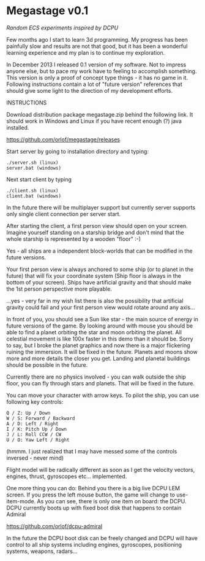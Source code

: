 Megastage v0.1
==============
<i>Random ECS experiments inspired by DCPU</i>


Few months ago I start to learn 3d programming. My progress has been painfully slow and results are not that good, but it has been a wonderful learning experience and my plan is to continue my exploration.

In December 2013 I released 0.1 version of my software. Not to impress anyone else, but to pace my work have to feeling to accomplish something. This version is only a proof of concept type things - it has no game in it. Following instructions contain a lot of "future version" references that should give some light to the direction of my development efforts. 

INSTRUCTIONS

Download distribution package megastage.zip behind the following link. It should work in Windows and Linux if you have recent enough (?) java installed.

https://github.com/orlof/megastage/releases

Start server by going to installation directory and typing:

    ./server.sh (linux)
    server.bat (windows)

Next start client by typing

    ./client.sh (linux)
    client.bat (windows)
 
In the future there will be multiplayer support but currently server supports only single client connection per server start.

After starting the client, a first person view should open on your screen. Imagine yourself standing on a starship bridge and don't mind that the whole starship is represented by a wooden "floor" :-)

Yes - all ships are a independent block-worlds that can be modified in the future versions.

Your first person view is always anchored to some ship (or to planet in the future) that will fix your coordinate system (Ship floor is always in the bottom of your screen). Ships have artificial gravity and that should make the 1st person perspective more playable.

...yes - very far in my wish list there is also the possibility that artificial gravity could fail and your first person view would rotate around any axis...

In front of you, you should see a Sun like star - the main source of energy in future versions of the game. By looking around with mouse you should be able to find a planet orbiting the star and moon orbiting the planet. All celestial movement is like 100x faster in this demo than it should be. Sorry to say, but I broke the planet graphics and now there is a major flickering ruining the immersion. It will be fixed in the future. Planets and moons show more and more details the closer you get. Landing and planetal buildings should be possible in the future.

Currently there are no physics involved - you can walk outside the ship floor, you can fly through stars and planets. That will be fixed in the future.

You can move your character with arrow keys. To pilot the ship, you can use following key controls:

    Q / Z: Up / Down
    W / S: Forward / Backward
    A / D: Left / Right
    I / K: Pitch Up / Down
    J / L: Roll CCW / CW
    U / O: Yaw Left / Right

(hmmm. I just realized that I may have messed some of the controls inversed - never mind)

Flight model will be radically different as soon as I get the velocity vectors, engines, thrust, gyroscopes etc... implemented.

One more thing you can do: Behind you there is a big live DCPU LEM screen. If you press the left mouse button, the game will change to use-item-mode. As you can see, there is only one item on board: the DCPU. DCPU currently boots up with fixed boot disk that happens to contain Admiral 

https://github.com/orlof/dcpu-admiral

In the future the DCPU boot disk can be freely changed and DCPU will have control to all ship systems including engines, gyroscopes, positioning systems, weapons, radars...


